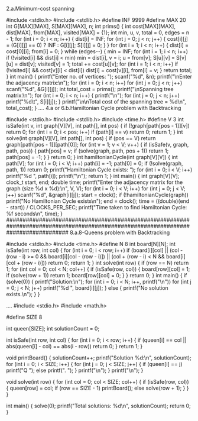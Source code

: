 2.a.Minimum-cost spanning

#include <stdio.h>
#include <stdlib.h>
#define INF 9999
#define MAX 20
int G[MAX][MAX], S[MAX][MAX], n;
int prims() {
    int cost[MAX][MAX], dist[MAX], from[MAX], visited[MAX] = {1};
    int min, u, v, total = 0, edges = n - 1;
    for (int i = 0; i < n; i++) {
        dist[i] = INF;
        for (int j = 0; j < n; j++) {
            cost[i][j] = (G[i][j] == 0) ? INF : G[i][j];
            S[i][j] = 0;
        }
    }
    for (int i = 1; i < n; i++) {
        dist[i] = cost[0][i];
        from[i] = 0;
    }
    while (edges--) {
        min = INF;
        for (int i = 1; i < n; i++)
            if (!visited[i] && dist[i] < min)
                min = dist[i], v = i;
        u = from[v];
        S[u][v] = S[v][u] = dist[v];
        visited[v] = 1;
        total += cost[u][v];
        for (int i = 1; i < n; i++)
            if (!visited[i] && cost[v][i] < dist[i])
                dist[i] = cost[v][i], from[i] = v;
    }
    return total;
}
int main() {
    printf("Enter no. of vertices: ");
    scanf("%d", &n);
    printf("\nEnter the adjacency matrix:\n");
    for (int i = 0; i < n; i++)
        for (int j = 0; j < n; j++)
            scanf("%d", &G[i][j]);
    int total_cost = prims();
    printf("\nSpanning tree matrix:\n");
    for (int i = 0; i < n; i++) {
        printf("\n");
        for (int j = 0; j < n; j++)
            printf("%d\t", S[i][j]);
    }
    printf("\n\nTotal cost of the spanning tree = %d\n", total_cost);
}
....
4.a or 6.b.Hamiltonian Cycle problem with Backtracking

#include <stdio.h>
#include <stdlib.h>
#include <time.h>
#define V 3
int isSafe(int v, int graph[V][V], int path[], int pos) {
    if (!graph[path[pos - 1]][v]) return 0;
    for (int i = 0; i < pos; i++)
        if (path[i] == v) return 0;
    return 1;
}
int solve(int graph[V][V], int path[], int pos) {
    if (pos == V)
        return graph[path[pos - 1]][path[0]];
    for (int v = 1; v < V; v++) {
        if (isSafe(v, graph, path, pos)) {
            path[pos] = v;
            if (solve(graph, path, pos + 1)) return 1;
            path[pos] = -1;
        }
    }
    return 0;
}
int hamiltonianCycle(int graph[V][V]) {
    int path[V];
    for (int i = 0; i < V; i++) path[i] = -1;
    path[0] = 0;
    if (!solve(graph, path, 1)) return 0;
    printf("Hamiltonian Cycle exists: ");
    for (int i = 0; i < V; i++) printf("%d ", path[i]);
    printf("\n");
    return 1;
}
int main() {
    int graph[V][V];
    clock_t start, end;
    double time;
    printf("Enter the adjacency matrix for the graph (size %d x %d):\n", V, V);
    for (int i = 0; i < V; i++)
        for (int j = 0; j < V; j++)
            scanf("%d", &graph[i][j]);
    start = clock();
    if (!hamiltonianCycle(graph))
        printf("No Hamiltonian Cycle exists\n");
    end = clock();
    time = ((double)(end - start)) / CLOCKS_PER_SEC;
    printf("Time taken to find Hamiltonian Cycle: %f seconds\n", time);
}
###################################################################################################################################
8.a.8-Queens problem with Backtracking

#include <stdio.h>
#include <time.h>
#define N 8
int board[N][N];
int isSafe(int row, int col) {
    for (int i = 0; i < row; i++)
        if (board[i][col] || (col - (row - i) >= 0 && board[i][col - (row - i)]) || (col + (row - i) < N && board[i][col + (row - i)]))
            return 0;
    return 1;
}
int solve(int row) {
    if (row == N) return 1;
    for (int col = 0; col < N; col++) {
        if (isSafe(row, col)) {
            board[row][col] = 1;
            if (solve(row + 1)) return 1;
            board[row][col] = 0;
        }
    }
    return 0;
}
int main() {
    if (solve(0)) {
        printf("Solution:\n");
        for (int i = 0; i < N; i++, printf("\n"))
            for (int j = 0; j < N; j++)
                printf("%d ", board[i][j]);
    } else {
        printf("No solution exists.\n");
    }
}



....
#include <stdio.h>
#include <math.h>

#define SIZE 8

int queen[SIZE];
int solutionCount = 0;

int isSafe(int row, int col) {
    for (int i = 0; i < row; i++) {
        if (queen[i] == col || abs(queen[i] - col) == abs(i - row))
            return 0;
    }
    return 1;
}

void printBoard() {
    solutionCount++;
    printf("Solution %d:\n", solutionCount);
    for (int i = 0; i < SIZE; i++) {
        for (int j = 0; j < SIZE; j++) {
            if (queen[i] == j)
                printf("Q ");
            else
                printf(". ");
        }
        printf("\n");
    }
    printf("\n");
}

void solve(int row) {
    for (int col = 0; col < SIZE; col++) {
        if (isSafe(row, col)) {
            queen[row] = col;
            if (row == SIZE - 1)
                printBoard();
            else
                solve(row + 1);
        }
    }
}

int main() {
    solve(0);
    printf("Total solutions: %d\n", solutionCount);
    return 0;
}
